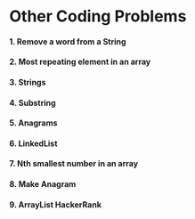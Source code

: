 # Other Coding Problems

#### 1. Remove a word from a String
#### 2. Most repeating element in an array
#### 3. Strings
#### 4. Substring
#### 5. Anagrams
#### 6. LinkedList
#### 7. Nth smallest number in an array
#### 8. Make Anagram
#### 9. ArrayList HackerRank
 
